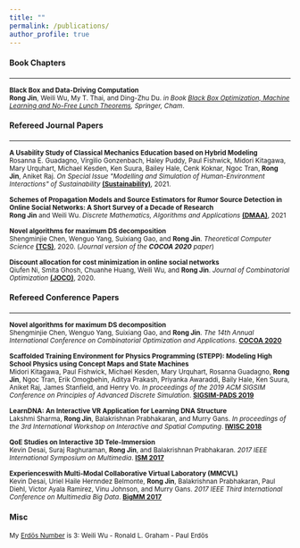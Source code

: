 ```yaml
---
title: ""
permalink: /publications/
author_profile: true
---
```


#### Book Chapters
------
<small><b>Black Box and Data-Driving Computation</b><br> 
<b>Rong Jin</b>, Weili Wu, My T. Thai, and Ding-Zhu Du.
<i>in Book [Black Box Optimization, Machine Learning and No-Free Lunch Theorems](https://www.springer.com/gp/book/9783030665142#aboutBook), Springer, Cham</i>.</small>

#### Refereed Journal Papers
------
<small><b>A Usability Study of Classical Mechanics Education based on Hybrid Modeling</b><br>
Rosanna E. Guadagno, Virgilio Gonzenbach, Haley Puddy, Paul Fishwick, Midori Kitagawa, Mary Urquhart, Michael Kesden, Ken Suura, Bailey Hale, Cenk Koknar, Ngoc Tran, <b>Rong Jin</b>, Aniket Raj.
<i>On Special Issue "Modelling and Simulation of Human-Environment Interactions" of Sustainability</i> [<b>(Sustainability)</b>](https://www.mdpi.com/journal/sustainability/special_issues/Human_Environment_Interactions), 2021. </small>

<small><b>Schemes of Propagation Models and Source Estimators for Rumor Source Detection in Online Social Networks: A Short Survey of a Decade of Research</b><br> 
<b>Rong Jin</b> and Weili Wu.
<i>Discrete Mathematics, Algorithms and Applications</i> [<b>(DMAA)</b>](https://www.worldscientific.com/worldscinet/dmaa), 2021</small> 

<small><b>Novel algorithms for maximum DS decomposition</b><br> 
Shengminjie Chen, Wenguo Yang, Suixiang Gao, and <b>Rong Jin</b>.
<i>Theoretical Computer Science</i> [<b>(TCS)</b>](https://www.journals.elsevier.com/theoretical-computer-science), 2020. (<i>Journal version of the <b>COCOA 2020</b> paper</i>)</small>

<small><b>Discount allocation for cost minimization in online social networks</b><br> 
Qiufen Ni, Smita Ghosh, Chuanhe Huang, Weili Wu, and <b>Rong Jin</b>.
<i>Journal of Combinatorial Optimization</i> [<b>(JOCO)</b>](https://www.springer.com/journal/10878#:~:text=The%20Journal%20of%20Combinatorial%20Optimization,and%20special%20issues%20of%20journals), 2020.</small>

#### Refereed Conference Papers
------
<small><b>Novel algorithms for maximum DS decomposition</b><br> 
Shengminjie Chen, Wenguo Yang, Suixiang Gao, and <b>Rong Jin</b>.
<i>The 14th Annual International Conference on Combinatorial Optimization and Applications</i>. [<b>COCOA 2020</b>](https://theory.utdallas.edu/COCOA2020/)</small>

<small><b>Scaffolded Training Environment for Physics Programming (STEPP): Modeling High School Physics using Concept Maps and State Machines</b><br>
Midori Kitagawa, Paul Fishwick, Michael Kesden, Mary Urquhart, Rosanna Guadagno, <b>Rong Jin</b>, Ngoc Tran, Erik Omogbehin, Aditya Prakash, Priyanka Awaraddi, Baily Hale, Ken Suura, Aniket Raj, James Stanfield, and Henry Vo.
<i>In proceedings of the 2019 ACM SIGSIM Conference on Principles of Advanced Discrete Simulation</i>. [<b>SIGSIM-PADS 2019</b>](https://dl.acm.org/doi/proceedings/10.1145/3316480)</small>

<small><b>LearnDNA: An Interactive VR Application for Learning DNA Structure</b><br>
Lakshmi Sharma, <b>Rong Jin</b>, Balakrishnan Prabhakaran, and Murry Gans.
<i>In proceedings of the 3rd International Workshop on Interactive and Spatial Computing</i>. [<b>IWISC 2018</b>](https://dl.acm.org/doi/proceedings/10.1145/3191801)</small>

<small><b>QoE Studies on Interactive 3D Tele-Immersion</b><br>
Kevin Desai, Suraj Raghuraman, <b>Rong Jin</b>, and Balakrishnan Prabhakaran.
<i>2017 IEEE International Symposium on Multimedia</i>. [<b>ISM 2017</b>](https://ieeexplore.ieee.org/xpl/conhome/8241502/proceeding)</small>

<small><b>Experienceswith Multi-Modal Collaborative Virtual Laboratory (MMCVL)</b><br>
Kevin Desai, Uriel Haile Hernndez Belmonte, <b>Rong Jin</b>, Balakrishnan Prabhakaran, Paul Diehl, Victor Ayala Ramirez, Vinu Johnson, and Murry Gans.
<i>2017 IEEE Third International Conference on Multimedia Big Data</i>. [<b>BigMM 2017</b>](https://www.computer.org/csdl/proceedings/bigmm/2017/12OmNqHItAn)</small>

#### Misc
<small> My [Erdös Number](https://www.oakland.edu/enp/) is 3: Weili Wu - Ronald L. Graham - Paul Erdös </small>
